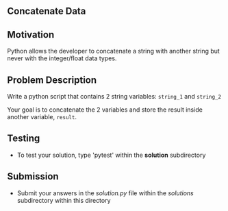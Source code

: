 ## Concatenate Data

## Motivation
Python allows the developer to concatenate a string with another string but never with the integer/float data types.

## Problem Description
Write a python script that contains 2 string variables: `string_1` and `string_2`

Your goal is to concatenate the 2 variables and store the result inside another variable, `result`.

## Testing
* To test your solution, type 'pytest' within the **solution** subdirectory

## Submission
* Submit your answers in the *solution.py* file within the *solutions* subdirectory within this directory
